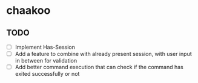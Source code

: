 # chaakoo

## TODO

- [ ] Implement Has-Session
- [ ] Add a feature to combine with already present session, with user input in between for validation
- [ ] Add better command execution that can check if the command has exited successfully or not
